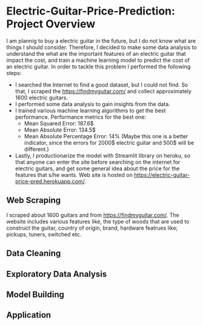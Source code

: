 # Electric-Guitar-Price-Prediction: Project Overview
I am plannig to buy a electric guitar in the future, but I do not know what are things I should consider. Therefore, I decided to make some data analysis to understand the what are the important features of an electric guitar that impact the cost, and train a machine learning model to predict the cost of an electric guitar. In order to tackle this problem I performed the following steps:
* I searched the Internet to find a good dataset, but I could not find. So that, I scraped the https://findmyguitar.com/ and collect approximately 1600 electric guitars.
* I performed some data analysis to gain insights from the data.
* I trained various machine learning algorithms to get the best performance. Performance metrics for the best one:
  * Mean Squared Error: 187.6$
  * Mean Absolute Error: 134.5$
  * Mean Absolute Percentage Error: 14% (Maybe this one is a better indicator, since the errors for 2000$ electric guitar and 500$ will be different.)
* Lastly, I productionarize the model with Streamlit library on heroku, so that anyone can enter the site before searching on the internet for electric guitars, and get some general idea about the price for the features that s/he wants. Web site is hosted on https://electric-guitar-price-pred.herokuapp.com/.
## Web Scraping
I scraped about 1600 guitars and from https://findmyguitar.com/. The website includes various features like, the type of woods that are used to construct the guitar, country of origin, brand, hardware featrues like; pickups, tuners, switched etc.
## Data Cleaning
## Exploratory Data Analysis
## Model Building
## Application
